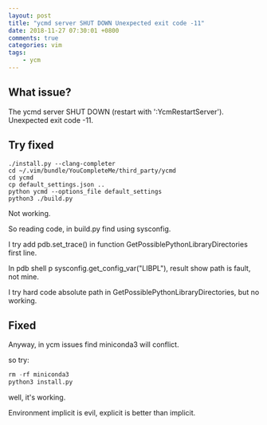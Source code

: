 ```yaml
---
layout: post
title: "ycmd server SHUT DOWN Unexpected exit code -11"
date: 2018-11-27 07:30:01 +0800
comments: true
categories: vim
tags:
    - ycm
---
```

## What issue?
The ycmd server SHUT DOWN (restart with ':YcmRestartServer'). Unexpected exit code -11.

## Try fixed

```shell
./install.py --clang-completer
cd ~/.vim/bundle/YouCompleteMe/third_party/ycmd
cd ycmd
cp default_settings.json ..
python ycmd --options_file default_settings
python3 ./build.py
```

 Not working.

So reading code, in build.py  find using sysconfig.

I try add  pdb.set_trace() in function GetPossiblePythonLibraryDirectories first line. 

In pdb shell p sysconfig.get_config_var("LIBPL"), result show  path is fault, not  mine.

I try hard code absolute path in GetPossiblePythonLibraryDirectories, but no working.

## Fixed

Anyway,  in ycm issues find miniconda3 will conflict.

so try:

```python
rm -rf miniconda3
python3 install.py
```

well, it's working.

Environment implicit is evil,  explicit is better than implicit.

